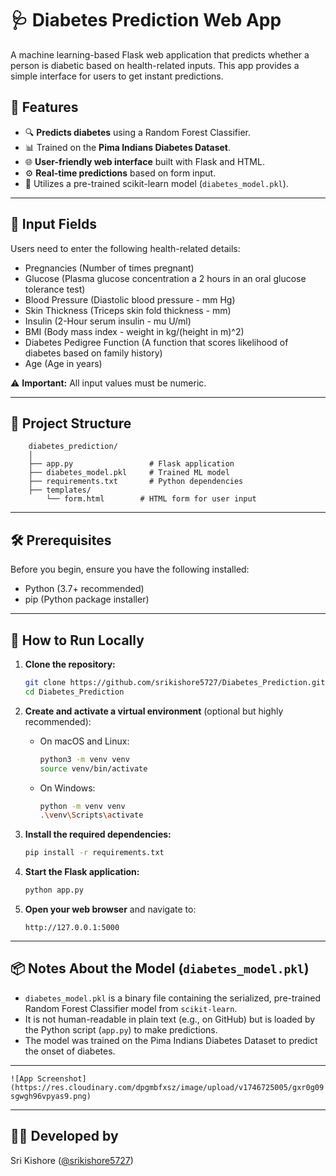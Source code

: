 # 🩺 Diabetes Prediction Web App

A machine learning-based Flask web application that predicts whether a person is diabetic based on health-related inputs. This app provides a simple interface for users to get instant predictions.

## 🚀 Features

-   🔍 **Predicts diabetes** using a Random Forest Classifier.
-   📊 Trained on the **Pima Indians Diabetes Dataset**.
-   🌐 **User-friendly web interface** built with Flask and HTML.
-   ⚙️ **Real-time predictions** based on form input.
-   🧠 Utilizes a pre-trained scikit-learn model (`diabetes_model.pkl`).

---

## 🧾 Input Fields

Users need to enter the following health-related details:

-   Pregnancies (Number of times pregnant)
-   Glucose (Plasma glucose concentration a 2 hours in an oral glucose tolerance test)
-   Blood Pressure (Diastolic blood pressure - mm Hg)
-   Skin Thickness (Triceps skin fold thickness - mm)
-   Insulin (2-Hour serum insulin - mu U/ml)
-   BMI (Body mass index - weight in kg/(height in m)^2)
-   Diabetes Pedigree Function (A function that scores likelihood of diabetes based on family history)
-   Age (Age in years)

⚠️ **Important:** All input values must be numeric.

---

## 📁 Project Structure

```
    diabetes_prediction/
    │
    ├── app.py                 # Flask application
    ├── diabetes_model.pkl     # Trained ML model 
    ├── requirements.txt       # Python dependencies
    ├── templates/
        └── form.html        # HTML form for user input

```



---

## 🛠️ Prerequisites

Before you begin, ensure you have the following installed:
*   Python (3.7+ recommended)
*   pip (Python package installer)

---

## 🧪 How to Run Locally

1.  **Clone the repository:**
    ```bash
    git clone https://github.com/srikishore5727/Diabetes_Prediction.git
    cd Diabetes_Prediction
    ```

2.  **Create and activate a virtual environment** (optional but highly recommended):
    *   On macOS and Linux:
        ```bash
        python3 -m venv venv
        source venv/bin/activate
        ```
    *   On Windows:
        ```bash
        python -m venv venv
        .\venv\Scripts\activate
        ```

3.  **Install the required dependencies:**
    ```bash
    pip install -r requirements.txt
    ```

4.  **Start the Flask application:**
    ```bash
    python app.py
    ```

5.  **Open your web browser** and navigate to:
    ```
    http://127.0.0.1:5000
    ```

---

## 📦 Notes About the Model (`diabetes_model.pkl`)

-   `diabetes_model.pkl` is a binary file containing the serialized, pre-trained Random Forest Classifier model from `scikit-learn`.
-   It is not human-readable in plain text (e.g., on GitHub) but is loaded by the Python script (`app.py`) to make predictions.
-   The model was trained on the Pima Indians Diabetes Dataset to predict the onset of diabetes.

---


`![App Screenshot](https://res.cloudinary.com/dpgmbfxsz/image/upload/v1746725005/gxr0g09sgwgh96vpyas9.png)`

---

## 👨‍💻 Developed by

Sri Kishore ([@srikishore5727](https://github.com/srikishore5727))